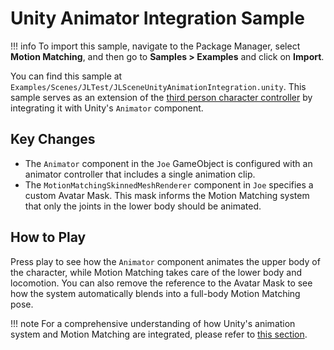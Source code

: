 # Unity Animator Integration Sample

!!! info
	To import this sample, navigate to the Package Manager, select **Motion Matching**, and then go to **Samples > Examples** and click on **Import**.

You can find this sample at `Examples/Scenes/JLTest/JLSceneUnityAnimationIntegration.unity`. This sample serves as an extension of the [third person character controller](third_person.md) by integrating it with Unity's `Animator` component.

## Key Changes

- The `Animator` component in the `Joe` GameObject is configured with an animator controller that includes a single animation clip.
- The `MotionMatchingSkinnedMeshRenderer` component in `Joe` specifies a custom Avatar Mask. This mask informs the Motion Matching system that only the joints in the lower body should be animated.

## How to Play

Press play to see how the `Animator` component animates the upper body of the character, while Motion Matching takes care of the lower body and locomotion. You can also remove the reference to the Avatar Mask to see how the system automatically blends into a full-body Motion Matching pose.

!!! note
	For a comprehensive understanding of how Unity's animation system and Motion Matching are integrated, please refer to [this section](../functionality/unity_animator.md).